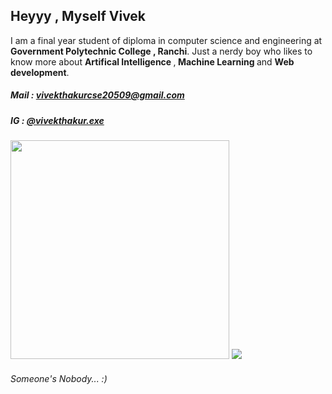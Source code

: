 <h2>Heyyy ,  Myself Vivek</h2> 
<p>I am a final year student of diploma in computer science and engineering at <b>Government Polytechnic College , Ranchi</b>.         
Just a  nerdy boy who likes to know more about <b> Artifical Intelligence </b>,<b> Machine Learning </b> and <b>Web development</b>.</p>


<h5> Mail : <a href="mailto: vivekthakurcse20509@gmail.com"> vivekthakurcse20509@gmail.com</a></h5>
<h5> IG : <a href="https://www.instagram.com/vivekthakur.exe/">@vivekthakur.exe</a></h5>

<img width="350px" height="auto" src="https://github-readme-stats.vercel.app/api/?username=vivekthakurcse&count_public=true&theme=react&hide_border=true&showicons=true&layout=compact&height=200">
<img src="https://github-readme-stats.vercel.app/api/top-langs/?username=vivekthakurcse&layout=compact&hide_border=true&langs_count=5&theme=react">


<h6>Someone's Nobody... :)</h6>

